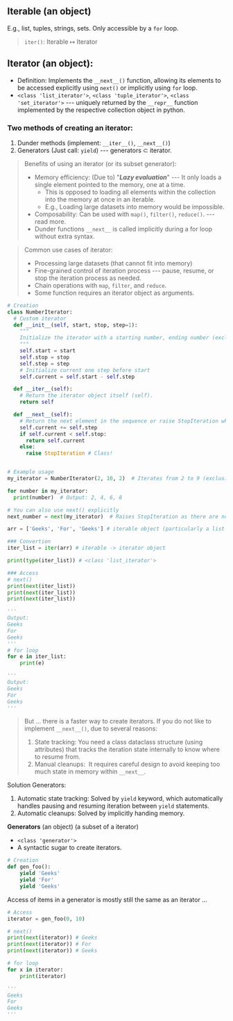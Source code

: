 ## Iterable (an object) 
E.g., list, tuples, strings, sets. Only accessible by a `for` loop.

> `iter()`: Iterable $\mapsto$ Iterator
## Iterator (an object): 
- Definition: Implements the `__next__()` function, allowing its elements to be accessed explicitly using `next()` or implicitly using `for` loop. 
- `<class 'list_iterator'>`, `<class 'tuple_iterator'>`, `<class 'set_iterator'>` --- uniquely returned by the `__repr__` function implemented by the respective collection object in python.

### Two methods of creating an iterator: 
1) Dunder methods (implement: `__iter__()`, `__next__()`)
2) Generators (Just call: `yield`) --- generators $\subset$ iterator.

> Benefits of using an iterator (or its subset generator):
> - Memory efficiency: (Due to) "***Lazy evaluation***" --- It only loads a single element pointed to the memory, one at a time. 
> 	- This is opposed to loading all elements within the collection into the memory at once in an iterable.
> 	- E.g., Loading large datasets into memory would be impossible. 
> - Composability: Can be used with `map()`, `filter()`, `reduce()`. --- read more.
> - Dunder functions `__next__` is called implicitly during a for loop without extra syntax. 

> Common use cases of iterator: 
> -  Processing large datasets (that cannot fit into memory)
> - Fine-grained control of iteration process --- pause, resume, or stop the iteration process as needed.
> - Chain operations with `map`, `filter`, and `reduce`.
> - Some function requires an iterator object as arguments. 

```python
# Creation
class NumberIterator:
  # Custom iterator 
  def __init__(self, start, stop, step=1):
    """
    Initialize the iterator with a starting number, ending number (exclusive), and optional step size.
    """
    self.start = start
    self.stop = stop
    self.step = step
    # Initialize current one step before start
    self.current = self.start - self.step  

  def __iter__(self):
    # Return the iterator object itself (self).
    return self

  def __next__(self):
    # Return the next element in the sequence or raise StopIteration when there are no more elements.
    self.current += self.step
    if self.current < self.stop:
      return self.current
    else:
      raise StopIteration # Class!


# Example usage
my_iterator = NumberIterator(2, 10, 2)  # Iterates from 2 to 9 (exclusive) with a step of 2

for number in my_iterator:
  print(number)  # Output: 2, 4, 6, 8

# You can also use next() explicitly
next_number = next(my_iterator)  # Raises StopIteration as there are no more elements
```

``` python
arr = ['Geeks', 'For', 'Geeks'] # iterable object (particularly a list iterable object)

### Convertion
iter_list = iter(arr) # iterable -> iterator object

print(type(iter_list)) # <class 'list_iterator'>
```

```python
### Access
# next()
print(next(iter_list)) 
print(next(iter_list))
print(next(iter_list)) 

'''
Output:
Geeks
For
Geeks
'''
# for loop
for e in iter_list:
	print(e)

'''
Output:
Geeks
For
Geeks
'''
```

> But ... there is a faster way to create iterators.
> If you do not like to implement `__next__()`, due to several reasons:
> 1) State tracking: You need a class dataclass structure (using attributes) that tracks the iteration state internally to know where to resume from.
> 2) Manual cleanups:  It requires careful design to avoid keeping too much state in memory within `__next__`.

Solution Generators:
1) Automatic state tracking: Solved by `yield` keyword, which automatically handles pausing and resuming iteration between `yield` statements.
2) Automatic cleanups: Solved by implicitly handing memory.

**Generators** (an object) (a subset of a iterator) 
- `<class 'generator'>`
- A syntactic sugar to create iterators.  
```python
# Creation 
def gen_foo():
	yield 'Geeks'
	yield 'For'
	yield 'Geeks'
```

Access of items in a generator is mostly still the same as an iterator ...
```python
# Access
iterator = gen_foo(0, 10)

# next()
print(next(iterator)) # Geeks 
print(next(iterator)) # For 
print(next(iterator)) # Geeks 

# for loop
for x in iterator:
	print(iterator)

'''
Geeks 
For 
Geeks
'''
```


